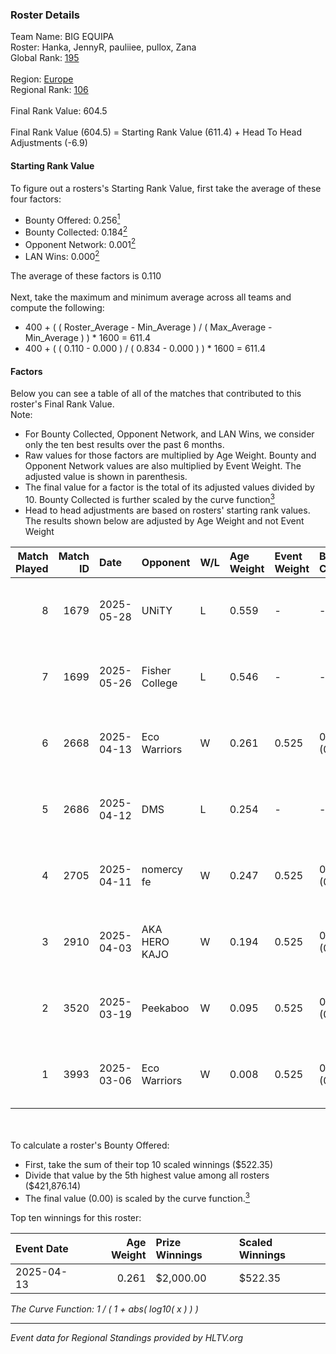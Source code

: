 ### Roster Details<br />
Team Name: BIG EQUIPA<br />
Roster: Hanka, JennyR, pauliiee, pullox, Zana<br />
Global Rank: [195](../../standings_global_2025_09_01.md)<br />
<br />
Region: [Europe]( ../../standings_europe_2025_09_01.md)<br />
Regional Rank: [106]( ../../standings_europe_2025_09_01.md)<br />
<br />
Final Rank Value:  604.5<br />
<br />
Final Rank Value (604.5) = Starting Rank Value (611.4) + Head To Head Adjustments (-6.9)<br />

#### Starting Rank Value<br />
To figure out a rosters's Starting Rank Value, first take the average of these four factors:<br />
- Bounty Offered: 0.256[<sup>1</sup>](#table2)
- Bounty Collected: 0.184[<sup>2</sup>](#table1)
- Opponent Network: 0.001[<sup>2</sup>](#table1)
- LAN Wins: 0.000[<sup>2</sup>](#table1)

The average of these factors is 0.110<br />
<br />
Next, take the maximum and minimum average across all teams and compute the following:<br />
- 400 + ( ( Roster_Average - Min_Average ) / ( Max_Average - Min_Average ) ) * 1600 = 611.4
- 400 + ( ( 0.110 - 0.000 ) / ( 0.834 - 0.000 ) ) * 1600 = 611.4


#### Factors<br />
Below you can see a table of all of the matches that contributed to this roster's Final Rank Value.<br />
Note:<br />

- For Bounty Collected, Opponent Network, and LAN Wins, we consider only the ten best results over the past 6 months.
- Raw values for those factors are multiplied by Age Weight. Bounty and Opponent Network values are also multiplied by Event Weight. The adjusted value is shown in parenthesis.
- The final value for a factor is the total of its adjusted values divided by 10. Bounty Collected is further scaled by the curve function[<sup>3</sup>](#curveFunction)
- Head to head adjustments are based on rosters' starting rank values. The results shown below are adjusted by Age Weight and not Event Weight
<span id="table1"></span><br />


| Match Played | Match ID | Date       | Opponent       | W/L | Age Weight | Event Weight | Bounty Collected | Opponent Network | LAN Wins  | H2H Adj. | Roster                                  |
| -: | -: | :- | :- | :- | :- | :- | :- | :- | :- | -: | :- |
|            8 |     1679 | 2025-05-28 | UNiTY          | L   | 0.559      | -            | -                | -                | -         |    -7.57 | Hanka, Hikomi, pauliiee, pullox, Zana   |
|            7 |     1699 | 2025-05-26 | Fisher College | L   | 0.546      | -            | -                | -                | -         |    -7.08 | Angelka, Hikomi, pauliiee, pullox, Zana |
|            6 |     2668 | 2025-04-13 | Eco Warriors   | W   | 0.261      | 0.525        | 0.001 (0.000)    | 0.025 (0.003)    | 0 (0.000) |     4.35 | Hanka, JennyR, pauliiee, pullox, Zana   |
|            5 |     2686 | 2025-04-12 | DMS            | L   | 0.254      | -            | -                | -                | -         |    -3.76 | Hanka, JennyR, pauliiee, pullox, Zana   |
|            4 |     2705 | 2025-04-11 | nomercy fe     | W   | 0.247      | 0.525        | 0.001 (0.000)    | 0.000 (0.000)    | 0 (0.000) |     2.78 | Hanka, JennyR, pauliiee, pullox, Zana   |
|            3 |     2910 | 2025-04-03 | AKA HERO KAJO  | W   | 0.194      | 0.525        | 0.001 (0.000)    | 0.065 (0.007)    | 0 (0.000) |     2.94 | Hanka, JennyR, pauliiee, pullox, Zana   |
|            2 |     3520 | 2025-03-19 | Peekaboo       | W   | 0.095      | 0.525        | 0.001 (0.000)    | 0.050 (0.002)    | 0 (0.000) |     1.33 | Hanka, JennyR, pauliiee, pullox, Zana   |
|            1 |     3993 | 2025-03-06 | Eco Warriors   | W   | 0.008      | 0.525        | 0.001 (0.000)    | 0.025 (0.000)    | 0 (0.000) |     0.13 | Hanka, JennyR, pauliiee, pullox, Zana   |

<br />
<span id="table2"></span><br />
To calculate a roster's Bounty Offered:<br />

- First, take the sum of their top 10 scaled winnings ($522.35)
- Divide that value by the 5th highest value among all rosters ($421,876.14)
- The final value (0.00) is scaled by the curve function.[<sup>3</sup>](#curveFunction)

Top ten winnings for this roster:<br />

| Event Date | Age Weight | Prize Winnings | Scaled Winnings |
| :- | -: | :- | :- |
| 2025-04-13 |      0.261 | $2,000.00      | $522.35         |


<span id="curveFunction"></span>_The Curve Function: 1 / ( 1 + abs( log10( x ) ) )_<br />

---
_Event data for Regional Standings provided by HLTV.org_<br />
